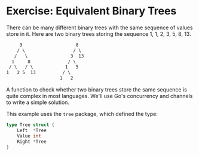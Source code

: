 # Exercise: Equivalent Binary Trees

There can be many different binary trees with the same sequence of values store in it. Here are two binary trees storing the sequence 1, 1, 2, 3, 5, 8, 13.

```txt
     3                    8
    / \                  / \
   /   \                3  13
  1     8              / \
 / \   / \            1   5
1   2 5  13          / \
                    1   2
```

A function to check whether two binary trees store the same sequence is quite complex in most languages. We'll use Go's concurrency and channels to write a simple solution.

This example uses the `tree` package, which defined the type:

```go
type Tree struct {
    Left  *Tree
    Value int
    Right *Tree
}
```
